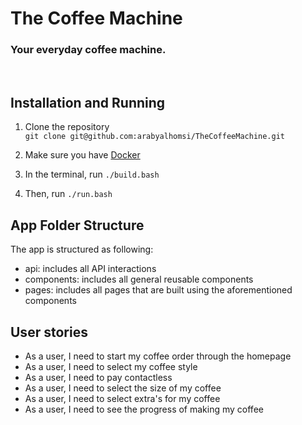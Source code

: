 # The Coffee Machine

### Your everyday coffee machine.

<br/>

## Installation and Running

1. Clone the repository  
   `git clone git@github.com:arabyalhomsi/TheCoffeeMachine.git`

2. Make sure you have [Docker](https://docs.docker.com/get-docker/)

3. In the terminal, run `./build.bash`
4. Then, run `./run.bash`

## App Folder Structure

The app is structured as following:

-   api: includes all API interactions
-   components: includes all general reusable components
-   pages: includes all pages that are built using the aforementioned components

## User stories

-   As a user, I need to start my coffee order through the homepage
-   As a user, I need to select my coffee style
-   As a user, I need to pay contactless
-   As a user, I need to select the size of my coffee
-   As a user, I need to select extra's for my coffee
-   As a user, I need to see the progress of making my coffee

